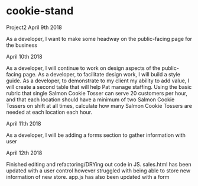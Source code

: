 # cookie-stand
Project2
April 9th 2018 

As a developer, I want to make some headway on the public-facing page for the business

April 10th 2018

As a developer, I will continue to work on design aspects of the public-facing page.
As a developer, to facilitate design work, I will build a style guide.
As a developer, to demonstrate to my client my ability to add value, I will create a second table that will help Pat manage staffing. Using the basic rubric that single Salmon Cookie Tosser can serve 20 customers per hour, and that each location should have a minimum of two Salmon Cookie Tossers on shift at all times, calculate how many Salmon Cookie Tossers are needed at each location each hour.

April 11th 2018

As a developer, I will be adding a forms section to gather information with user 

April 12th 2018 

Finished editing and refactoring/DRYing out code in JS.
sales.html has been updated with a user control however struggled with being able to store new information of new store. 
app.js has also been updated with a form 